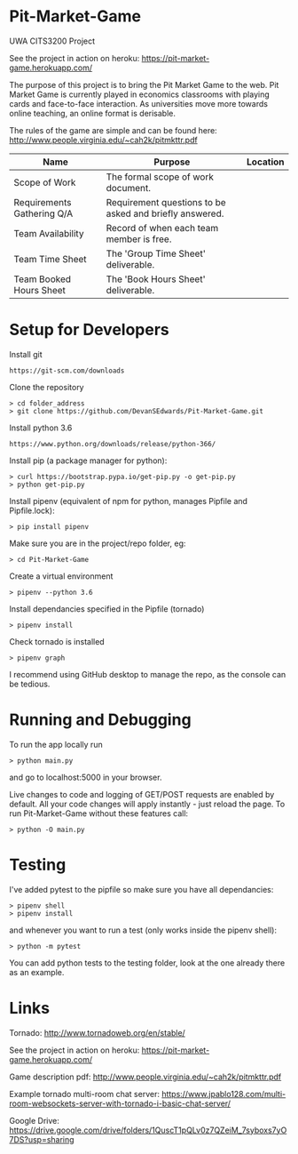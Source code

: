 # Pit-Market-Game
UWA CITS3200 Project

See the project in action on heroku: https://pit-market-game.herokuapp.com/

The purpose of this project is to bring the Pit Market Game to the web. Pit Market Game is currently played in economics classrooms with playing cards and face-to-face interaction. As universities move more towards online teaching, an online format is derisable.

The rules of the game are simple and can be found here: http://www.people.virginia.edu/~cah2k/pitmkttr.pdf

| Name  | Purpose | Location
| ------------- | ------------- | ------------- |
| Scope of Work  | The formal scope of work document.  |   |
| Requirements Gathering Q/A  | Requirement questions to be asked and briefly answered.  |   |
| Team Availability  | Record of when each team member is free.  |  |
| Team Time Sheet  | The 'Group Time Sheet' deliverable.  |   |
| Team Booked Hours Sheet  | The 'Book Hours Sheet' deliverable.  |   |

# Setup for Developers
Install git

	https://git-scm.com/downloads

Clone the repository

	> cd folder_address
	> git clone https://github.com/DevanSEdwards/Pit-Market-Game.git

Install python 3.6

	https://www.python.org/downloads/release/python-366/

Install pip (a package manager for python):

	> curl https://bootstrap.pypa.io/get-pip.py -o get-pip.py
	> python get-pip.py

Install pipenv (equivalent of npm for python, manages Pipfile and Pipfile.lock):

	> pip install pipenv

Make sure you are in the project/repo folder, eg:

	> cd Pit-Market-Game

Create a virtual environment

	> pipenv --python 3.6

Install dependancies specified in the Pipfile (tornado)

	> pipenv install

Check tornado is installed

	> pipenv graph

I recommend using GitHub desktop to manage the repo, as the console can be tedious.

# Running and Debugging

To run the app locally run

    > python main.py
  
and go to localhost:5000 in your browser.

Live changes to code and logging of GET/POST requests are enabled by default. All your code changes will apply instantly - just reload the page. To run Pit-Market-Game without these features call:

	> python -O main.py

# Testing

I've added pytest to the pipfile so make sure you have all dependancies:

	> pipenv shell
	> pipenv install

and whenever you want to run a test (only works inside the pipenv shell):

	> python -m pytest

You can add python tests to the testing folder, look at the one  already there as an example.

# Links

Tornado:
	http://www.tornadoweb.org/en/stable/

See the project in action on heroku:
	https://pit-market-game.herokuapp.com/
	
Game description pdf:
	http://www.people.virginia.edu/~cah2k/pitmkttr.pdf

Example tornado multi-room chat server:
	https://www.jpablo128.com/multi-room-websockets-server-with-tornado-i-basic-chat-server/
	
Google Drive:
	https://drive.google.com/drive/folders/1QuscT1pQLv0z7QZeiM_7syboxs7yO7DS?usp=sharing
